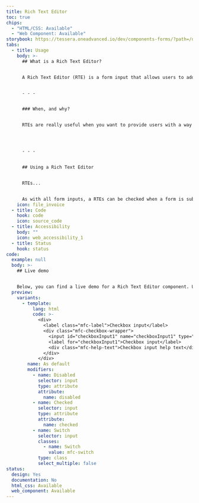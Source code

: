 ```yaml
---
title: Rich Text Editor
toc: true
chips:
  - "HTML/CSS: Available"
  - "Web Component: Available"
storybook: https://tessera.oneadvanced.io/dev/components-forms/?path=/docs/html-input-checkbox--default-story
tabs:
  - title: Usage
    body: >-
      ## What is a Rich Text Editor?


      A Rich Text Editor (RTE) is a form input that allows users to add or edit content in a "what-you-see-is-what-you-get" (WYSIWYG) editing area.


      - - -


      ### When, and why?


      RTEs are really useful when you want to provide users with a way of adding or editing content, images, links, and other components, without having to know any code. They also allow content to be styled and formatted using bold, italics, headings, etc. The aim is to reduce the effort for users to enter formatted content directly, as valid HTML.




      - - -


      ## Using a Rich Text Editor


      RTEs...


      As with all form inputs, a RTEs can be checked when a form is submitted to make sure its contents are valid or, if it is flagged as a mandatory field, that it's completed before continuing. For more information, refer to Form Validation \[link to Form Validation page].
    icon: file_invoice
  - title: Code
    hook: code
    icon: source_code
  - title: Accessibility
    body: ""
    icon: web_accessibility_1
  - title: Status
    hook: status
code:
  example: null
  body: >-
    ## Live demo


    Below, you can find a live demo for a Rich Text Editor component. Use the drop-down menus and radio buttons to view the different Rich Text Editor Types and Variants.
  preview:
    variants:
      - template:
          lang: html
          code: >-
            <div>
              <label class="mfc-label">Checkbox input</label>
              <div class="mfc-checkbox-wrapper">
                <input id="checkboxInput1" name="checkboxInput1" type="checkbox">
                <label for="checkboxInput1">Checkbox input</label>
                <div class="mfc-help-text">Checkbox input help text</div>
              </div>
            </div>
        name: As default
        modifiers:
          - name: Disabled
            selector: input
            type: attribute
            attribute:
              name: disabled
          - name: Checked
            selector: input
            type: attribute
            attribute:
              name: checked
          - name: Switch
            selector: input
            classes:
              - name: Switch
                value: mfc-switch
            type: class
            select_multiple: false
status:
  design: Yes
  documentation: No
  html_css: Available
  web_component: Available
---
```

